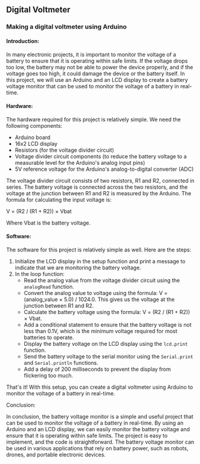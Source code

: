 

Digital Voltmeter
-----------------

### Making a digital voltmeter using Arduino

#### Introduction:

In many electronic projects, it is important to monitor the voltage of a battery to ensure that it is operating within safe limits. If the voltage drops too low, the battery may not be able to power the device properly, and if the voltage goes too high, it could damage the device or the battery itself. In this project, we will use an Arduino and an LCD display to create a battery voltage monitor that can be used to monitor the voltage of a battery in real-time.

#### Hardware:

The hardware required for this project is relatively simple. We need the following components:

* Arduino board
* 16x2 LCD display
* Resistors (for the voltage divider circuit)
* Voltage divider circuit components (to reduce the battery voltage to a measurable level for the Arduino's analog input pins)
* 5V reference voltage for the Arduino's analog-to-digital converter (ADC)

The voltage divider circuit consists of two resistors, R1 and R2, connected in series. The battery voltage is connected across the two resistors, and the voltage at the junction between R1 and R2 is measured by the Arduino. The formula for calculating the input voltage is:

V = (R2 / (R1 + R2)) × Vbat

Where Vbat is the battery voltage.

#### Software:

The software for this project is relatively simple as well. Here are the steps:

1. Initialize the LCD display in the setup function and print a message to indicate that we are monitoring the battery voltage.
2. In the loop function:
    * Read the analog value from the voltage divider circuit using the `analogRead` function.
    * Convert the analog value to voltage using the formula: V = (analog_value × 5.0) / 1024.0. This gives us the voltage at the junction between R1 and R2.
    * Calculate the battery voltage using the formula: V = (R2 / (R1 + R2)) × Vbat.
    * Add a conditional statement to ensure that the battery voltage is not less than 0.1V, which is the minimum voltage required for most batteries to operate.
    * Display the battery voltage on the LCD display using the `lcd.print` function.
    * Send the battery voltage to the serial monitor using the `Serial.print` and `Serial.println` functions.
    * Add a delay of 200 milliseconds to prevent the display from flickering too much.

That's it! With this setup, you can create a digital voltmeter using Arduino to monitor the voltage of a battery in real-time.

Conclusion:

In conclusion, the battery voltage monitor is a simple and useful project that can be used to monitor the voltage of a battery in real-time. By using an Arduino and an LCD display, we can easily monitor the battery voltage and ensure that it is operating within safe limits. The project is easy to implement, and the code is straightforward. The battery voltage monitor can be used in various applications that rely on battery power, such as robots, drones, and portable electronic devices.
